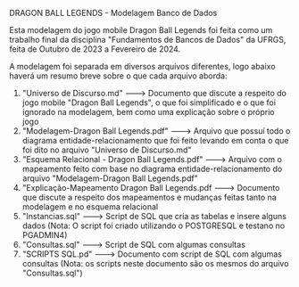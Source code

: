 DRAGON BALL LEGENDS - Modelagem Banco de Dados

Esta modelagem do jogo mobile Dragon Ball Legends foi feita como um trabalho final da disciplina "Fundamentos de Bancos de Dados" da UFRGS, feita de Outubro de 2023 a Fevereiro de 2024.

A modelagem foi separada em diversos arquivos diferentes, logo abaixo haverá  um resumo breve sobre o que cada arquivo aborda:

1) "Universo de Discurso.md" ---> Documento que discute a respeito do jogo mobile "Dragon Ball Legends", o que foi simplificado e o que foi ignorado na modelagem, bem como uma explicação sobre o próprio jogo
2) "Modelagem-Dragon Ball Legends.pdf" ---> Arquivo que possuí todo o diagrama entidade-relacionamento que foi feito levando em conta o que foi dito no arquivo "Universo de Discurso.md"
3) "Esquema Relacional - Dragon Ball Legends.pdf" ---> Arquivo com o mapeamento feito com base no diagrama entidade-relacionamento do arquivo "Modelagem-Dragon Ball Legends.pdf"
4) "Explicação-Mapeamento Dragon Ball Legends.pdf ---> Documento que discute a respeito dos mapeamentos e mudanças feitas tanto na modelagem e no esquema relacional
5) "Instancias.sql" ---> Script de SQL que cria as tabelas e insere alguns dados (Nota: O script foi criado utilizando o POSTGRESQL e testano no PGADMIN4)
6) "Consultas.sql" ---> Script de SQL com algumas consultas
7) "SCRIPTS SQL.pd" ---> Documento com script de SQL com algumas consultas (Nota: os scripts neste documento são os mesmos do arquivo "Consultas.sql")
